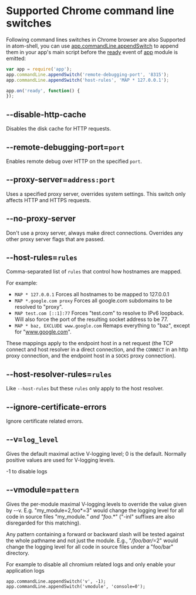 # Supported Chrome command line switches

Following command lines switches in Chrome browser are also Supported in
atom-shell, you can use [app.commandLine.appendSwitch][append-switch] to append
them in your app's main script before the [ready][ready] event of [app][app]
module is emitted:

```javascript
var app = require('app');
app.commandLine.appendSwitch('remote-debugging-port', '8315');
app.commandLine.appendSwitch('host-rules', 'MAP * 127.0.0.1');

app.on('ready', function() {
});
```

## --disable-http-cache

Disables the disk cache for HTTP requests.

## --remote-debugging-port=`port`

Enables remote debug over HTTP on the specified `port`.

## --proxy-server=`address:port`

Uses a specified proxy server, overrides system settings. This switch only
affects HTTP and HTTPS requests.

## --no-proxy-server

Don't use a proxy server, always make direct connections. Overrides any other
proxy server flags that are passed.

## --host-rules=`rules`

Comma-separated list of `rules` that control how hostnames are mapped.

For example:

* `MAP * 127.0.0.1` Forces all hostnames to be mapped to 127.0.0.1
* `MAP *.google.com proxy` Forces all google.com subdomains to be resolved to
  "proxy".
* `MAP test.com [::1]:77` Forces "test.com" to resolve to IPv6 loopback. Will
  also force the port of the resulting socket address to be 77.
* `MAP * baz, EXCLUDE www.google.com` Remaps everything to "baz", except for
  "www.google.com".

These mappings apply to the endpoint host in a net request (the TCP connect
and host resolver in a direct connection, and the `CONNECT` in an http proxy
connection, and the endpoint host in a `SOCKS` proxy connection).

## --host-resolver-rules=`rules`

Like `--host-rules` but these `rules` only apply to the host resolver.

[app]: app.md
[append-switch]: app.md#appcommandlineappendswitchswitch-value
[ready]: app.md#event-ready

## --ignore-certificate-errors

Ignore certificate related errors.

## --v=`log_level`

Gives the default maximal active V-logging level; 0 is the default.
Normally positive values are used for V-logging levels.

-1 to disable logs

## --vmodule=`pattern`

Gives the per-module maximal V-logging levels to override the value
given by --v.  E.g. "my_module=2,foo*=3" would change the logging
level for all code in source files "my_module.*" and "foo*.*"
("-inl" suffixes are also disregarded for this matching).

Any pattern containing a forward or backward slash will be tested
against the whole pathname and not just the module.  E.g.,
"*/foo/bar/*=2" would change the logging level for all code in
source files under a "foo/bar" directory.

For example to disable all chromium related logs and only enable
your application logs

```
app.commandLine.appendSwitch('v', -1);
app.commandLine.appendSwitch('vmodule', 'console=0');
```
